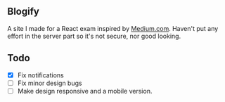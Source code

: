 ## Blogify

A site I made for a React exam inspired by [Medium.com](https://medium.com).
Haven't put any effort in the server part so it's not secure, nor good looking.

## Todo

- [x] Fix notifications
- [ ] Fix minor design bugs
- [ ] Make design responsive and a mobile version.
